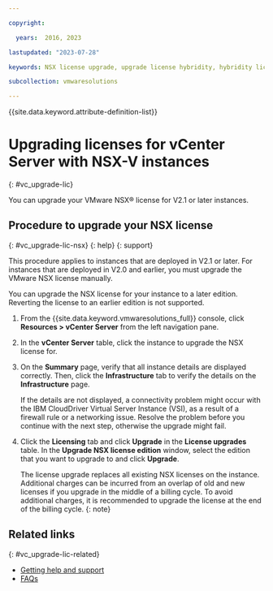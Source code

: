 ```yaml
---

copyright:

  years:  2016, 2023

lastupdated: "2023-07-28"

keywords: NSX license upgrade, upgrade license hybridity, hybridity license

subcollection: vmwaresolutions

---
```


{{site.data.keyword.attribute-definition-list}}

# Upgrading licenses for vCenter Server with NSX-V instances
{: #vc_upgrade-lic}

You can upgrade your VMware NSX® license for V2.1 or later instances.

## Procedure to upgrade your NSX license
{: #vc_upgrade-lic-nsx}
{: help}
{: support}

This procedure applies to instances that are deployed in V2.1 or later. For instances that are deployed in V2.0 and earlier, you must upgrade the VMware NSX license manually.

You can upgrade the NSX license for your instance to a later edition. Reverting the license to an earlier edition is not supported.

1. From the {{site.data.keyword.vmwaresolutions_full}} console, click **Resources > vCenter Server** from the left navigation pane.
2. In the **vCenter Server** table, click the instance to upgrade the NSX license for.
3. On the **Summary** page, verify that all instance details are displayed correctly. Then, click the **Infrastructure** tab to verify the details on the **Infrastructure** page.

   If the details are not displayed, a connectivity problem might occur with the IBM CloudDriver Virtual Server Instance (VSI), as a result of a firewall rule or a networking issue. Resolve the problem before you continue with the next step, otherwise the upgrade might fail.

4. Click the **Licensing** tab and click **Upgrade** in the **License upgrades** table. In the **Upgrade NSX license edition** window, select the edition that you want to upgrade to and click **Upgrade**.

   The license upgrade replaces all existing NSX licenses on the instance. Additional charges can be incurred from an overlap of old and new licenses if you upgrade in the middle of a billing cycle. To avoid additional charges, it is recommended to upgrade the license at the end of the billing cycle.
   {: note}

## Related links
{: #vc_upgrade-lic-related}

* [Getting help and support](/docs/vmwaresolutions?topic=vmwaresolutions-trbl_support)
* [FAQs](/docs/vmwaresolutions?topic=vmwaresolutions-faq-vmwaresolutions)
